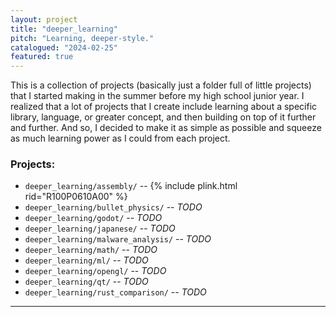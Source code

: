 ```yaml
---
layout: project
title: "deeper_learning"
pitch: "Learning, deeper-style."
catalogued: "2024-02-25"
featured: true
---
```


This is a collection of projects (basically just a folder full of little
projects) that I started making in the summer before my high school junior year.
I realized that a lot of projects that I create include learning about a
specific library, language, or greater concept, and then building on top of it
further and further. And so, I decided to make it as simple as possible and
squeeze as much learning power as I could from each project.

### Projects:

- `deeper_learning/assembly/` -- {% include plink.html rid="R100P0610A00" %}
- `deeper_learning/bullet_physics/` -- *TODO*
- `deeper_learning/godot/` -- *TODO*
- `deeper_learning/japanese/` -- *TODO*
- `deeper_learning/malware_analysis/` -- *TODO*
- `deeper_learning/math/` -- *TODO*
- `deeper_learning/ml/` -- *TODO*
- `deeper_learning/opengl/` -- *TODO*
- `deeper_learning/qt/` -- *TODO*
- `deeper_learning/rust_comparison/` -- *TODO*


---



